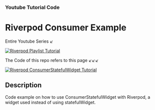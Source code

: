 ### Youtube Tutorial Code

# Riverpod Consumer Example

Entire Youtube Series ↙️

[![Riverpod Playlist Tutorial](https://img.youtube.com/vi/HbrtQYEPsoo/0.jpg)](https://www.youtube.com/watch?v=HbrtQYEPsoo&list=PLzaGtnxLcM7HYt-MhMZ-j0Bmeo4RqPHoS)

The Code of this repo refers to this page ↙️↙️↙️

[![Riverpod ConsumerStatefulWidget Tutorial](https://img.youtube.com/vi/c5zEXOsbhtU/0.jpg)](https://www.youtube.com/watch?v=c5zEXOsbhtU)

## Description

Code example on how to use ConsumerStatefulWidget with Riverpod, a widget used instead of using statefulWidget.
